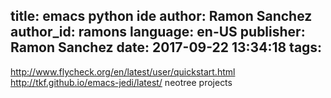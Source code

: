 title: emacs python ide
author: Ramon Sanchez
author_id: ramons
language: en-US
publisher: Ramon Sanchez
date: 2017-09-22 13:34:18
tags:
---
http://www.flycheck.org/en/latest/user/quickstart.html
http://tkf.github.io/emacs-jedi/latest/
neotree
projects